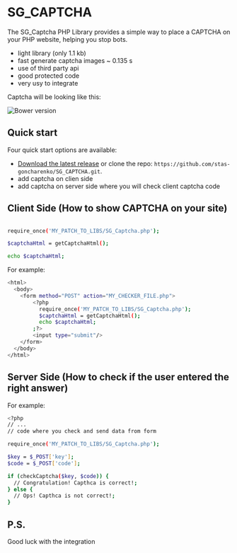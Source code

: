 SG_CAPTCHA
==========

The SG_Captcha PHP Library provides a simple way to place a CAPTCHA on your PHP website, helping you stop bots.
- light library (only 1.1 kb)
- fast generate captcha images ~ 0.135 s 
- use of third party api
- good protected code
- very usy to integrate

Captcha will be looking like this:

![Bower version](https://github.com/stas-goncharenko/SG_CAPTCHA/blob/master/img/captcha.png)


## Quick start

Four quick start options are available:

- [Download the latest release](https://github.com/stas-goncharenko/SG_CAPTCHA/archive/master.zip) or clone the repo: `https://github.com/stas-goncharenko/SG_CAPTCHA.git`.
- add captcha on clien side
- add captcha on server side where you will check client captcha code


Client Side (How to show CAPTCHA on your site)
---------------------------------------------------

```bash

require_once('MY_PATCH_TO_LIBS/SG_Captcha.php');

$captchaHtml = getCaptchaHtml();

echo $captchaHtml;
```

For example:

```bash
<html>
  <body>
    <form method="POST" action="MY_CHECKER_FILE.php">
        <?php 
          require_once('MY_PATCH_TO_LIBS/SG_Captcha.php');
          $captchaHtml = getCaptchaHtml();
          echo $captchaHtml;
        ;?>
        <input type="submit"/>
    </form>
  </body>
</html>
```


Server Side (How to check if the user entered the right answer)
--------------------------------------------------------------

For example:

```bash
<?php
// ...
// code where you check and send data from form

require_once('MY_PATCH_TO_LIBS/SG_Captcha.php');

$key = $_POST['key'];
$code = $_POST['code'];

if (checkCaptcha($key, $code)) {
  // Congratulation! Capthca is correct!;
} else {
  // Ops! Capthca is not correct!;
}
```

## P.S.
Good luck with the integration 
